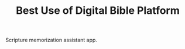 ﻿---
title: Best Use of Digital Bible Platform 
intro: Bible Mem 
---
Scripture memorization assistant app.







